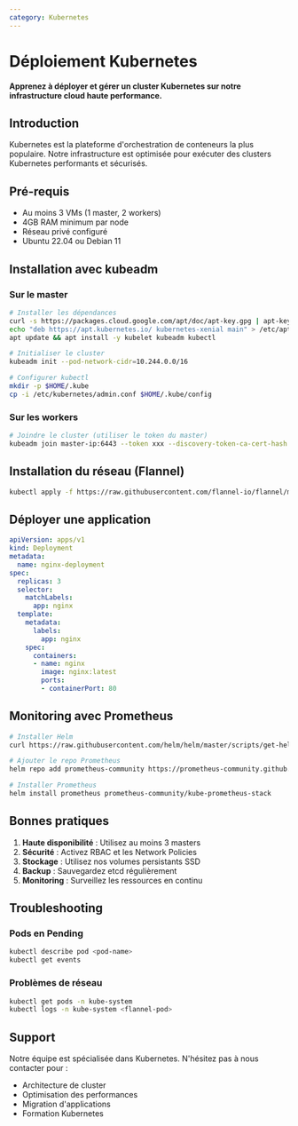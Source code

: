 ```yaml
---
category: Kubernetes
---
```


# Déploiement Kubernetes

**Apprenez à déployer et gérer un cluster Kubernetes sur notre infrastructure cloud haute performance.**

## Introduction

Kubernetes est la plateforme d'orchestration de conteneurs la plus populaire. Notre infrastructure est optimisée pour exécuter des clusters Kubernetes performants et sécurisés.

## Pré-requis

- Au moins 3 VMs (1 master, 2 workers)
- 4GB RAM minimum par node
- Réseau privé configuré
- Ubuntu 22.04 ou Debian 11

## Installation avec kubeadm

### Sur le master

```bash
# Installer les dépendances
curl -s https://packages.cloud.google.com/apt/doc/apt-key.gpg | apt-key add -
echo "deb https://apt.kubernetes.io/ kubernetes-xenial main" > /etc/apt/sources.list.d/kubernetes.list
apt update && apt install -y kubelet kubeadm kubectl

# Initialiser le cluster
kubeadm init --pod-network-cidr=10.244.0.0/16

# Configurer kubectl
mkdir -p $HOME/.kube
cp -i /etc/kubernetes/admin.conf $HOME/.kube/config
```

### Sur les workers

```bash
# Joindre le cluster (utiliser le token du master)
kubeadm join master-ip:6443 --token xxx --discovery-token-ca-cert-hash sha256:xxx
```

## Installation du réseau (Flannel)

```bash
kubectl apply -f https://raw.githubusercontent.com/flannel-io/flannel/master/Documentation/kube-flannel.yml
```

## Déployer une application

```yaml
apiVersion: apps/v1
kind: Deployment
metadata:
  name: nginx-deployment
spec:
  replicas: 3
  selector:
    matchLabels:
      app: nginx
  template:
    metadata:
      labels:
        app: nginx
    spec:
      containers:
      - name: nginx
        image: nginx:latest
        ports:
        - containerPort: 80
```

## Monitoring avec Prometheus

```bash
# Installer Helm
curl https://raw.githubusercontent.com/helm/helm/master/scripts/get-helm-3 | bash

# Ajouter le repo Prometheus
helm repo add prometheus-community https://prometheus-community.github.io/helm-charts

# Installer Prometheus
helm install prometheus prometheus-community/kube-prometheus-stack
```

## Bonnes pratiques

1. **Haute disponibilité** : Utilisez au moins 3 masters
2. **Sécurité** : Activez RBAC et les Network Policies
3. **Stockage** : Utilisez nos volumes persistants SSD
4. **Backup** : Sauvegardez etcd régulièrement
5. **Monitoring** : Surveillez les ressources en continu

## Troubleshooting

### Pods en Pending
```bash
kubectl describe pod <pod-name>
kubectl get events
```

### Problèmes de réseau
```bash
kubectl get pods -n kube-system
kubectl logs -n kube-system <flannel-pod>
```

## Support

Notre équipe est spécialisée dans Kubernetes. N'hésitez pas à nous contacter pour :
- Architecture de cluster
- Optimisation des performances
- Migration d'applications
- Formation Kubernetes